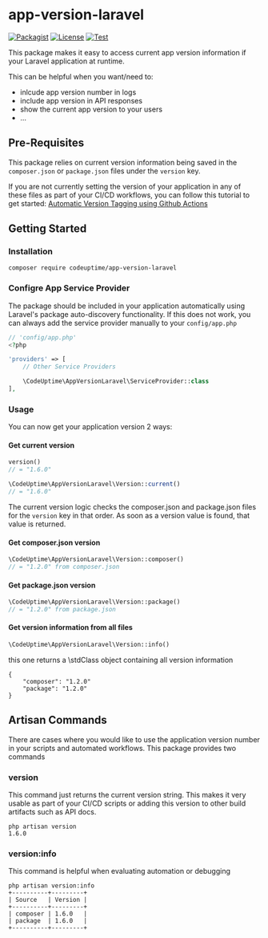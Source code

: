 # app-version-laravel

[![Packagist](https://img.shields.io/packagist/v/codeuptime/app-version-laravel.svg)](https://packagist.org/packages/codeuptime/app-version-laravel) [![License](https://img.shields.io/packagist/l/codeuptime/app-version-laravel.svg)](https://packagist.org/packages/codeuptime/app-version-laravel) [![Test](https://github.com/CodeUptime/app-version-laravel/actions/workflows/test.yml/badge.svg?branch=main)](https://github.com/CodeUptime/app-version-laravel/actions/workflows/test.yml) 


This package makes it easy to access current app version information if your Laravel application at runtime.

This can be helpful when you want/need to:
- inlcude app version number in logs
- include app version in API responses
- show the current app version to your users
- ...


## Pre-Requisites
This package relies on current version information being saved in the `composer.json` or `package.json` files under the `version` key.

If you are not currently setting the version of your application in any of these files as part of your CI/CD workflows, you can follow this tutorial to get started: [Automatic Version Tagging using Github Actions](https://medium.com/one-weekend-at-a-time/semantic-commit-messages-and-automatic-version-tagging-in-github-actions-184a82a7a827)

## Getting Started

### Installation
```
composer require codeuptime/app-version-laravel
```

### Configre App Service Provider
The package should be included in your application automatically using Laravel's package auto-discovery functionality. If this does not work, you can always add the service provider manually to your `config/app.php`


```php
// 'config/app.php'
<?php

'providers' => [
    // Other Service Providers

    \CodeUptime\AppVersionLaravel\ServiceProvider::class
],

```

### Usage
You can now get your application version 2 ways:

#### Get current version

```php
version() 
// = "1.6.0"

\CodeUptime\AppVersionLaravel\Version::current()
// = "1.6.0"
```

The current version logic checks the composer.json and package.json files for the `version` key in that order. As soon as a version value is found, that value is returned.

#### Get composer.json version
```php
\CodeUptime\AppVersionLaravel\Version::composer()
// = "1.2.0" from composer.json
```

#### Get package.json version
```php
\CodeUptime\AppVersionLaravel\Version::package()
// = "1.2.0" from package.json
```

#### Get version information from all files
```php
\CodeUptime\AppVersionLaravel\Version::info()
```

this one returns a \stdClass object containing all version information
```
{ 
    "composer": "1.2.0"
    "package": "1.2.0"
}
```

## Artisan Commands
There are cases where you would like to use the application version number in your scripts and automated workflows. This package provides two commands 

### version
This command just returns the current version string. This makes it very usable as part of your CI/CD scripts or adding this version to other build artifacts such as API docs.

```
php artisan version
1.6.0
```

### version:info
This command is helpful when evaluating automation or debugging

```
php artisan version:info
+----------+---------+
| Source   | Version |
+----------+---------+
| composer | 1.6.0   |
| package  | 1.6.0   |
+----------+---------+
```
